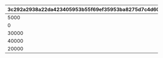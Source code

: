 |3c292a2938a22da423405953b55f69ef35953ba8275d7c4d6093fa334eed6011|cfcb708129c338361885352f49a670caabc4f7579715ed3bfd9ef3958d066246|d784665fa4df037ea6a782247e818ea4b71b64aeb14d2663f1228a3b0d8ab7b4|428146a4a0e64a3b30e0858282d423d5fb7ddc3b0fcc27b5e0e913b9b8a341f0|6fe5994d85b1f1d5bcb9bc2e1b0e330e14ac806112dedbeb19963a8647870c99|ce501c43a3b68386a854452ae1e6bd3cb5d5cccdcdf69fd15a62de41ef39f760|
| --- | --- | --- | --- | --- | --- |
|5000|2500|1|1000|0|500|
|0|0|8000|0|0|0|
|30000|10000|8010|1000|0|500|
|40000|10000|8020|1000|0|500|
|20000|10000|8030|1000|0|500|